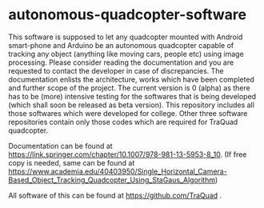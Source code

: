 # autonomous-quadcopter-software
This software is supposed to let any quadcopter mounted with Android smart-phone and Arduino be an autonomous quadcopter capable of tracking any object (anything like moving cars, people etc) using image processing. Please consider reading the documentation and you are requested to contact the developer in case of discrepancies.  The documentation enlists the architecture, works which have been completed and further scope of the project. The current version is 0 (alpha) as there has to be (more) intensive testing for the softwares that is being developed (which shall soon be released as beta version). This repository includes all those softwares which were developed for college. Other three software repositories contain only those codes which are required for TraQuad quadcopter.

Documentation can be found at https://link.springer.com/chapter/10.1007/978-981-13-5953-8_10. (If free copy is needed, same can be found at https://www.academia.edu/40403950/Single_Horizontal_Camera-Based_Object_Tracking_Quadcopter_Using_StaGaus_Algorithm)

All software of this can be found at https://github.com/TraQuad .
